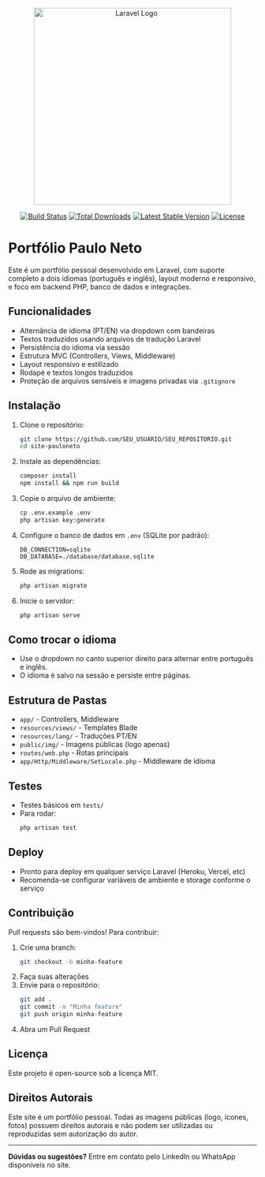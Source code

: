 <p align="center"><a href="https://laravel.com" target="_blank"><img src="https://raw.githubusercontent.com/laravel/art/master/logo-lockup/5%20SVG/2%20CMYK/1%20Full%20Color/laravel-logolockup-cmyk-red.svg" width="400" alt="Laravel Logo"></a></p>

<p align="center">
<a href="https://github.com/laravel/framework/actions"><img src="https://github.com/laravel/framework/workflows/tests/badge.svg" alt="Build Status"></a>
<a href="https://packagist.org/packages/laravel/framework"><img src="https://img.shields.io/packagist/dt/laravel/framework" alt="Total Downloads"></a>
<a href="https://packagist.org/packages/laravel/framework"><img src="https://img.shields.io/packagist/v/laravel/framework" alt="Latest Stable Version"></a>
<a href="https://packagist.org/packages/laravel/framework"><img src="https://img.shields.io/packagist/l/laravel/framework" alt="License"></a>
</p>

# Portfólio Paulo Neto

Este é um portfólio pessoal desenvolvido em Laravel, com suporte completo a dois idiomas (português e inglês), layout moderno e responsivo, e foco em backend PHP, banco de dados e integrações.

## Funcionalidades
- Alternância de idioma (PT/EN) via dropdown com bandeiras
- Textos traduzidos usando arquivos de tradução Laravel
- Persistência do idioma via sessão
- Estrutura MVC (Controllers, Views, Middleware)
- Layout responsivo e estilizado
- Rodapé e textos longos traduzidos
- Proteção de arquivos sensíveis e imagens privadas via `.gitignore`

## Instalação
1. Clone o repositório:
   ```sh
   git clone https://github.com/SEU_USUARIO/SEU_REPOSITORIO.git
   cd site-pauloneto
   ```
2. Instale as dependências:
   ```sh
   composer install
   npm install && npm run build
   ```
3. Copie o arquivo de ambiente:
   ```sh
   cp .env.example .env
   php artisan key:generate
   ```
4. Configure o banco de dados em `.env` (SQLite por padrão):
   ```env
   DB_CONNECTION=sqlite
   DB_DATABASE=./database/database.sqlite
   ```
5. Rode as migrations:
   ```sh
   php artisan migrate
   ```
6. Inicie o servidor:
   ```sh
   php artisan serve
   ```

## Como trocar o idioma
- Use o dropdown no canto superior direito para alternar entre português e inglês.
- O idioma é salvo na sessão e persiste entre páginas.

## Estrutura de Pastas
- `app/` - Controllers, Middleware
- `resources/views/` - Templates Blade
- `resources/lang/` - Traduções PT/EN
- `public/img/` - Imagens públicas (logo apenas)
- `routes/web.php` - Rotas principais
- `app/Http/Middleware/SetLocale.php` - Middleware de idioma

## Testes
- Testes básicos em `tests/`
- Para rodar:
  ```sh
  php artisan test
  ```

## Deploy
- Pronto para deploy em qualquer serviço Laravel (Heroku, Vercel, etc)
- Recomenda-se configurar variáveis de ambiente e storage conforme o serviço

## Contribuição
Pull requests são bem-vindos! Para contribuir:
1. Crie uma branch:
   ```sh
   git checkout -b minha-feature
   ```
2. Faça suas alterações
3. Envie para o repositório:
   ```sh
   git add .
   git commit -m "Minha feature"
   git push origin minha-feature
   ```
4. Abra um Pull Request

## Licença
Este projeto é open-source sob a licença MIT.

## Direitos Autorais
Este site é um portfólio pessoal. Todas as imagens públicas (logo, ícones, fotos) possuem direitos autorais e não podem ser utilizadas ou reproduzidas sem autorização do autor.

---

**Dúvidas ou sugestões?**
Entre em contato pelo LinkedIn ou WhatsApp disponíveis no site.

